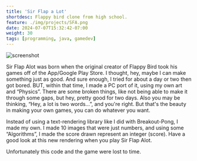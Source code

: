 ```yaml
---
title: 'Sir Flap a Lot'
shortdesc: Flappy bird clone from high school.
feature: ./img/projects/SFA.png
date: 2024-07-07T15:32:42-07:00
weight: 30
tags: [programming, java, gamedev]
---
```


![screenshot](./img/projects/SFA.png)

Sir Flap Alot was born when the original creator of Flappy Bird took his games off of the App/Google Play Store. I thought, hey, maybe I can make something just as good. And sure enough, I tried for about a day or two then got bored. BUT, within that time, I made a PC port of it, using my own art and “Physics”. There are some broken things, like not being able to make it through some gaps, but hey, pretty good for two days. Also you may be thinking, “Hey, a lot is two words…”, and you're right. But that's the beauty in making your own games, you can do whatever you want.

Instead of using a text-rendering library like I did with Breakout-Pong, I made my own. I made 10 images that were just numbers, and using some “Algorithms”, I made the score drawn represent an integer (score). Have a good look at this new rendering when you play Sir Flap Alot. 

Unfortunately this code and the game were lost to time. 